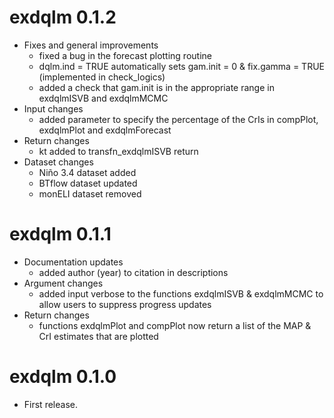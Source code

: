 # exdqlm 0.1.2
- Fixes and general improvements
  - fixed a bug in the forecast plotting routine
  - dqlm.ind = TRUE automatically sets gam.init = 0 & fix.gamma = TRUE (implemented in check_logics)
  - added a check that gam.init is in the appropriate range in exdqlmISVB and exdqlmMCMC
- Input changes
  - added parameter to specify the percentage of the CrIs in compPlot, exdqlmPlot and exdqlmForecast
- Return changes
  - kt added to transfn_exdqlmISVB return
- Dataset changes
  - Niño 3.4 dataset added
  - BTflow dataset updated
  - monELI dataset removed

# exdqlm 0.1.1
- Documentation updates
  - added author (year) to citation in descriptions
- Argument changes
  - added input verbose to the functions exdqlmISVB & exdqlmMCMC to allow users to suppress progress updates
- Return changes
  - functions exdqlmPlot and compPlot now return a list of the MAP & CrI estimates that are plotted

# exdqlm 0.1.0
- First release.
